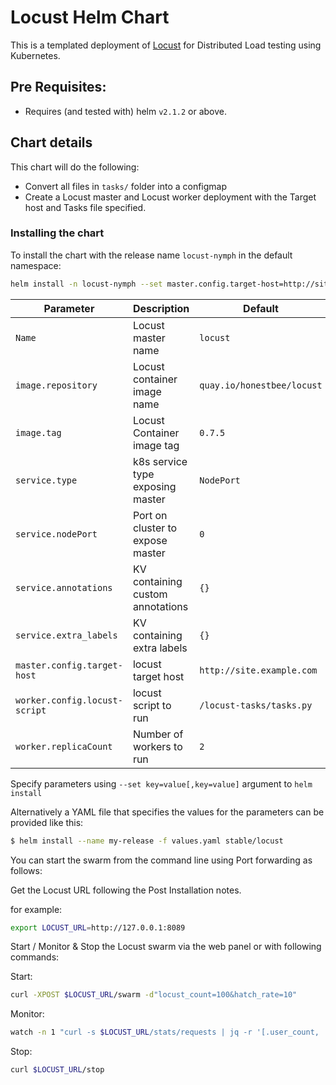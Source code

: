 # Locust Helm Chart

This is a templated deployment of [Locust](http://locust.io) for Distributed Load
testing using Kubernetes.

## Pre Requisites:

* Requires (and tested with) helm `v2.1.2` or above.

## Chart details

This chart will do the following:

* Convert all files in `tasks/` folder into a configmap
* Create a Locust master and Locust worker deployment with the Target host
  and Tasks file specified.


### Installing the chart

To install the chart with the release name `locust-nymph` in the default namespace:

```bash
helm install -n locust-nymph --set master.config.target-host=http://site.example.com stable/locust
```

| Parameter                    | Description                        | Default                                               |
| ---------------------------- | ---------------------------------- | ----------------------------------------------------- |
| `Name`                       | Locust master name                 | `locust`                                              |
| `image.repository`           | Locust container image name        | `quay.io/honestbee/locust`                            |
| `image.tag`                  | Locust Container image tag         | `0.7.5`                                               |
| `service.type`               | k8s service type exposing master   | `NodePort`                                            |
| `service.nodePort`           | Port on cluster to expose master   | `0`                                                   |
| `service.annotations`        | KV containing custom annotations   | `{}`                                                    |
| `service.extra_labels`       | KV containing extra labels         | `{}`                                                    |
| `master.config.target-host`  | locust target host                 | `http://site.example.com`                             |
| `worker.config.locust-script`| locust script to run               | `/locust-tasks/tasks.py`                              |
| `worker.replicaCount`        | Number of workers to run           | `2`                                                   |

Specify parameters using `--set key=value[,key=value]` argument to `helm install`

Alternatively a YAML file that specifies the values for the parameters can be provided like this:

```bash
$ helm install --name my-release -f values.yaml stable/locust
```

You can start the swarm from the command line using Port forwarding as follows:

Get the Locust URL following the Post Installation notes.

for example:
```bash
export LOCUST_URL=http://127.0.0.1:8089
```

Start / Monitor & Stop the Locust swarm via the web panel or with following commands:

Start:
```bash
curl -XPOST $LOCUST_URL/swarm -d"locust_count=100&hatch_rate=10"
```

Monitor:
```bash
watch -n 1 "curl -s $LOCUST_URL/stats/requests | jq -r '[.user_count, .total_rps, .state] | @tsv'"
```

Stop:
```bash
curl $LOCUST_URL/stop
```
